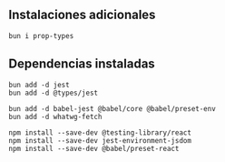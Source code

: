 ## Instalaciones adicionales

```
bun i prop-types
```

## Dependencias instaladas

```
bun add -d jest
bun add -d @types/jest

bun add -d babel-jest @babel/core @babel/preset-env
bun add -d whatwg-fetch

npm install --save-dev @testing-library/react
npm install --save-dev jest-environment-jsdom
npm install --save-dev @babel/preset-react
```